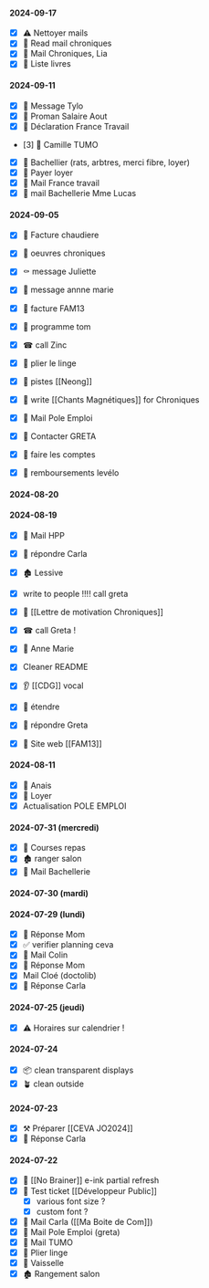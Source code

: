 
#### 2024-09-17
* [x] ⚠ Nettoyer mails
* [x] 📖 Read mail chroniques
* [x] 📧 Mail Chroniques, Lia
* [x] 📝 Liste livres
#### 2024-09-11
* [x] 📧 Message Tylo
* [x] 🤙 Proman Salaire Aout
* [x] 💸 Déclaration France Travail
* [3] 📧 Camille TUMO
* [x] 📧 Bachellier  (rats, arbtres, merci fibre, loyer)
* [x] 💸 Payer loyer
* [x] 📧 Mail France travail
* [x] 🐀 mail Bachellerie Mme Lucas

#### 2024-09-05
* [x] 💸 Facture chaudiere
* [x] 🎨 oeuvres chroniques
* [x] ⚰ message Juliette
* [x] 📧 message annne marie
* [x] 💸  facture FAM13
* [x] 📆 programme tom
* [x] ☎ call Zinc
* [x] 👕 plier le linge
* [x] 📧 pistes [[Neong]]
* [x] 📝 write [[Chants Magnétiques]] for Chroniques
* [x] 📧 Mail Pole Emploi
* [x] 📧 Contacter GRETA
* [x] 💸 faire les comptes
* [x] 💸 remboursements levélo


#### 2024-08-20
#### 2024-08-19
* [x] 📧 Mail HPP
* [x] 📧 répondre Carla
* [x] 🏚 Lessive
* [x] write to people !!!! call greta
* [x] 📝 [[Lettre de motivation Chroniques]]
* [x]  ☎ call Greta !
* [x] 📧 Anne Marie 
* [x] Cleaner README
* [x] 👂 [[CDG]] vocal 
* [x] 👕 étendre
* [x] 📧 répondre Greta
* [x] 📧 Site web [[FAM13]]
 

#### 2024-08-11
* [x] 💸 Anais
* [x] 💸 Loyer
* [x] Actualisation POLE EMPLOI
#### 2024-07-31 (mercredi)
* [x] 🛒 Courses repas
* [x] 🏚 ranger salon
* [x] 📧 Mail Bachellerie
#### 2024-07-30 (mardi)
#### 2024-07-29 (lundi)
* [x] 📧 Réponse Mom
* [x]  ✅ verifier planning ceva
* [x] 📧 Mail Colin
* [x] 📧 Réponse Mom
* [x] Mail Cloé (doctolib)
* [x] 📧 Réponse Carla

#### 2024-07-25  (jeudi)
* [x] ⚠ Horaires sur calendrier !
#### 2024-07-24
* [x] 📦 clean transparent displays
* [x] 🪴 clean outside
#### 2024-07-23
* [x] ⚒ Préparer [[CEVA JO2024]]
* [x] 📧 Réponse Carla
#### 2024-07-22
* [x] 🔌 [[No Brainer]] e-ink partial refresh
* [x] 🔌 Test ticket [[Développeur Public]]
	* [x] various font size ?
	* [x] custom font ?
	      
* [x] 📧 Mail Carla ([[Ma Boite de Com]])
* [x] 📧 Mail Pole Emploi (greta)
* [x] 📧 Mail TUMO
* [x] 👕 Plier linge
* [x] 🧽 Vaisselle
* [x] 🏚 Rangement salon
